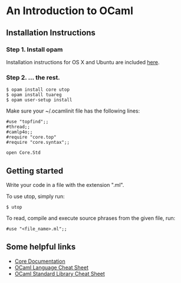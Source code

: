 # An Introduction to OCaml

## Installation Instructions

### Step 1. Install opam
Installation instructions for OS X and Ubuntu are included [here](http://opam.ocaml.org/doc/Install.html).

### Step 2. ... the rest.

```
$ opam install core utop
$ opam install tuareg
$ opam user-setup install
```
Make sure your ~/.ocamlinit file has the following lines:
```
#use "topfind";;
#thread;;
#camlp4o;;
#require "core.top"
#require "core.syntax";;

open Core.Std
```

## Getting started

Write your code in a file with the extension ".ml".

To use utop, simply run:
```
$ utop
```

To read, compile and execute source phrases from the given file, run:
```
#use "<file_name>.ml";;
```

## Some helpful links
* [Core Documentation](https://ocaml.janestreet.com/ocaml-core/latest/doc/core_kernel/)
* [OCaml Language Cheat Sheet](http://www.ocamlpro.com/files/ocaml-lang.pdf)
* [OCaml Standard Library Cheat Sheet](http://www.ocamlpro.com/files/ocaml-stdlib.pdf)
